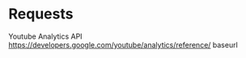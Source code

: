 # Requests

Youtube Analytics API https://developers.google.com/youtube/analytics/reference/ baseurl
